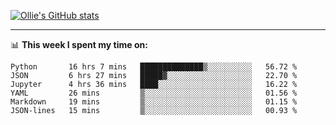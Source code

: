 <!--
**icedpanda/icedpanda** is a ✨ _special_ ✨ repository because its `README.md` (this file) appears on your GitHub profile.

Here are some ideas to get you started:

- 🔭 I’m currently working on ...
- 🌱 I’m currently learning ...
- 👯 I’m looking to collaborate on ...
- 🤔 I’m looking for help with ...
- 💬 Ask me about ...
- 📫 How to reach me: ...
- 😄 Pronouns: ...
- ⚡ Fun fact: ...
-->
[![Ollie's GitHub stats](https://github-readme-stats-icedpanda.vercel.app/api?username=icedpanda&count_private=true&show_icons=true)](https://github.com/icedpanda)

---
📊 **This week I spent my time on:**
<!--START_SECTION:waka-->

```text
Python       16 hrs 7 mins   ██████████████▒░░░░░░░░░░   56.72 %
JSON         6 hrs 27 mins   █████▓░░░░░░░░░░░░░░░░░░░   22.70 %
Jupyter      4 hrs 36 mins   ████░░░░░░░░░░░░░░░░░░░░░   16.22 %
YAML         26 mins         ▒░░░░░░░░░░░░░░░░░░░░░░░░   01.56 %
Markdown     19 mins         ▒░░░░░░░░░░░░░░░░░░░░░░░░   01.15 %
JSON-lines   15 mins         ▒░░░░░░░░░░░░░░░░░░░░░░░░   00.93 %
```

<!--END_SECTION:waka-->
